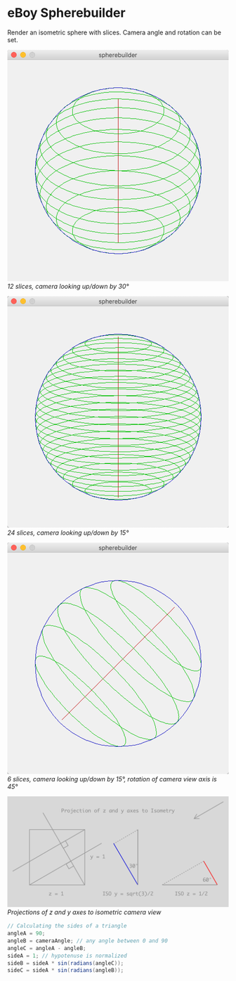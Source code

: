 # eBoy Spherebuilder

Render an isometric sphere with slices. Camera angle and rotation can be set.

![Spherebuilder](spherebuilder-window.png)
*12 slices, camera looking up/down by 30°*

![Spherebuilder](spherebuilder-window-3.png)
*24 slices, camera looking up/down by 15°*

![Spherebuilder](spherebuilder-window-2.png)
*6 slices, camera looking up/down by 15°, rotation of camera view axis is 45°*

![Iso View Geometry](ISO-view-geometry.png)
*Projections of z and y axes to isometric camera view*

```java
// Calculating the sides of a triangle
angleA = 90;
angleB = cameraAngle; // any angle between 0 and 90
angleC = angleA - angleB;
sideA = 1; // hypotenuse is normalized
sideB = sideA * sin(radians(angleC));
sideC = sideA * sin(radians(angleB));
```
